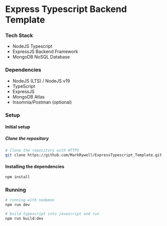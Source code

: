 # Express Typescript Backend Template

### Tech Stack
* NodeJS Typescript
* ExpressJS Backend Framework
* MongoDB NoSQL Database

### Dependencies
* NodeJS (LTS) / NodeJS v19
* TypeScript
* ExpressJS
* MongoDB Atlas
* Insomnia/Postman (optional)

### Setup
#### Initial setup
##### Clone the repository
```bash
# Clone the repository with HTTPS
git clone https://github.com/MarkRywell/ExpressTypescript_Template.git
```

#### Installing the dependencies
```bash
npm install
```

### Running
```bash
# running with nodemon
npm run dev
```

```bash
# build typescript into javascript and run
npm run build:dev
```
